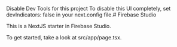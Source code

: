 
Disable Dev Tools for this project To disable this UI completely, set devIndicators: false in your next.config file.# Firebase Studio

This is a NextJS starter in Firebase Studio.

To get started, take a look at src/app/page.tsx.
